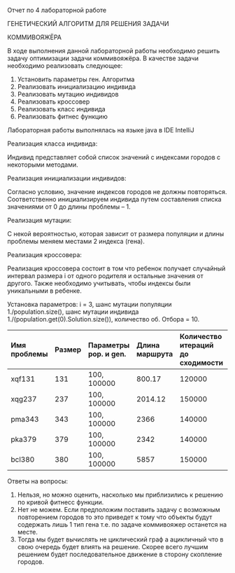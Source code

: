 ﻿Отчет по 4 лабораторной работе

ГЕНЕТИЧЕСКИЙ АЛГОРИТМ ДЛЯ РЕШЕНИЯ ЗАДАЧИ

КОММИВОЯЖЁРА

В ходе выполнения данной лабораторной работы необходимо решить задачу оптимизации задачи коммивояжёра. В качестве задачи необходимо реализовать следующее:

1. Установить параметры ген. Алгоритма 
1. Реализовать инициализацию индивида 
1. Реализовать мутацию индивидов 
1. Реализовать кроссовер 
1. Реализовать класс индивида 
1. Реализовать фитнес функцию

Лабораторная работы выполнялась на языке java в IDE IntelliJ

Реализация класса индивида:

Индивид представляет собой список значений с индексами городов с некоторыми методами.

Реализация инициализации индивидов:

Согласно условию, значение индексов городов не должны повторяться. Соответственно инициализируем индивида путем составления списка значениями от 0 до длины проблемы – 1. 

Реализация мутации:

С некой вероятностью, которая зависит от размера популяции и длины проблемы меняем местами 2 индекса (гена). 

Реализация кроссовера:

Реализация кроссовера состоит в том что ребенок получает случайный интервал размера i от одного родителя и остальные значения от другого. Также необходимо учитывать, чтобы индексы были уникальными в ребенке. 

Установка параметров: i = 3, шанс мутации популяции 1./population.size(), шанс мутации индивида 1./(population.get(0).Solution.size()), количество об. Отбора = 10.

|Имя проблемы|Размер|Параметры pop. и gen.|Длина маршрута|Количество итераций до сходимости|Оптимальный маршрут|
| :- | :- | :- | :- | :- | :- |
|xqf131|131|100, 100000|800.17|120000|564|
|xqg237|237|100, 100000|2014.12|150000|1019|
|pma343|343|100, 100000|2366|140000|1368|
|pka379|379|100, 100000|2342|140000|1332|
|bcl380|380|100, 100000|5857|150000|1621|

Ответы на вопросы:

1. Нельзя, но можно оценить, насколько мы приблизились к решению по кривой фитнесс функции.
1. Нет не можем. Если предположим поставить задачу с возможным повторением городов то это приведет к тому что объекты будут содержать лишь 1 тип гена т.е. по задаче коммивояжер останется на месте. 
1. Тогда мы будет вычислять не циклический граф а ацикличный что в свою очередь будет влиять на решение. Скорее всего лучшим решением будет последовательное движение в сторону скопление городов. 
